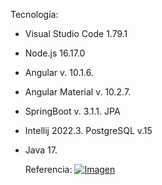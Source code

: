 Tecnología: 
- Visual Studio Code 1.79.1
- Node.js 16.17.0
- Angular v. 10.1.6.
- Angular Material v. 10.2.7.
- SpringBoot v. 3.1.1. JPA
- Intellij 2022.3. PostgreSQL v.15
- Java 17.

  Referencia:
  [![Imagen](https://cdn.discordapp.com/attachments/1162105679360835654/1187571392745574541/Screenshot_1.png?ex=65975f0c&is=6584ea0c&hm=2df169ea02b1be4b5bba41b6bf76d710c902ab38ad3b202e1390c4c5ec0d1c34& "Imagen")](https://cdn.discordapp.com/attachments/1162105679360835654/1187571392745574541/Screenshot_1.png?ex=65975f0c&is=6584ea0c&hm=2df169ea02b1be4b5bba41b6bf76d710c902ab38ad3b202e1390c4c5ec0d1c34& "Imagen")
